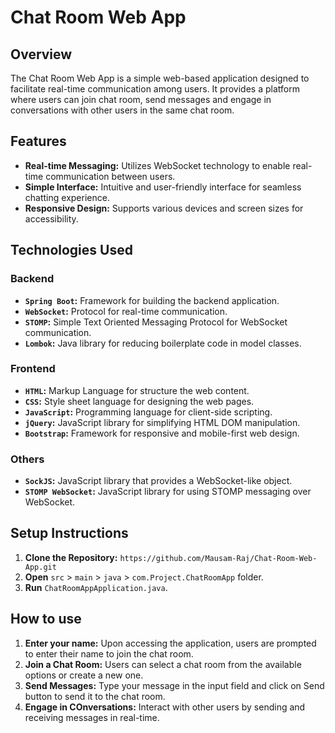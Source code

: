 
# Chat Room Web App

## Overview
The Chat Room Web App is a simple web-based application designed to facilitate real-time communication among users. It provides a platform where users can join chat room, send messages and engage in conversations with other users in the same chat room.

## Features
- **Real-time Messaging:** Utilizes WebSocket technology to enable real-time communication between users.
- **Simple Interface:** Intuitive and user-friendly interface for seamless chatting experience.
- **Responsive Design:** Supports various devices and screen sizes for accessibility.

## Technologies Used
### Backend
- **`Spring Boot`:** Framework for building the backend application.
- **`WebSocket`:** Protocol for real-time communication.
- **`STOMP`:** Simple Text Oriented Messaging Protocol for WebSocket communication.
- **`Lombok`:** Java library for reducing boilerplate code in model classes.

### Frontend
- **`HTML`:** Markup Language for structure the web content.
- **`CSS`:** Style sheet language for designing the web pages.
- **`JavaScript`:** Programming language for client-side scripting.
- **`jQuery`:** JavaScript library for simplifying HTML DOM manipulation.
- **`Bootstrap`:** Framework for responsive and mobile-first web design.

### Others
- **`SockJS`:** JavaScript library that provides a WebSocket-like object.
- **`STOMP WebSocket`:** JavaScript library for using STOMP messaging over WebSocket.

## Setup Instructions
1. **Clone the Repository:**
`https://github.com/Mausam-Raj/Chat-Room-Web-App.git`
2. **Open** `src` > `main` > `java` > `com.Project.ChatRoomApp` folder.
3. **Run** `ChatRoomAppApplication.java`.

## How to use
1. **Enter your name:**
Upon accessing the application, users are prompted to enter their name to join the chat room.
2. **Join a Chat Room:**
Users can select a chat room from the available options or create a new one.
3. **Send Messages:**
Type your message in the input field and click on Send button to send it to the chat room.
4. **Engage in COnversations:**
Interact with other users by sending and receiving messages in real-time.
